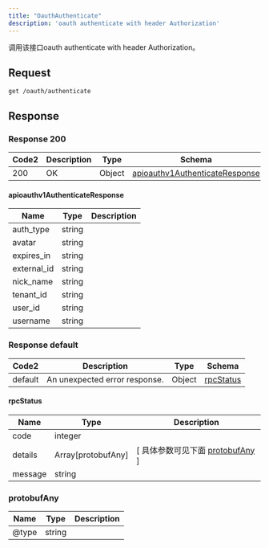 ```yaml
---
title: "OauthAuthenticate"
description: 'oauth authenticate with header Authorization'
---
```

调用该接口oauth authenticate with header Authorization。

## Request


```
get /oauth/authenticate
```

## Response

### Response  200 
| Code2 | Description | Type | Schema |
| ---- | ----------- | ------ | ------ |
| 200 | OK | Object | [apioauthv1AuthenticateResponse](#apioauthv1AuthenticateResponse) |

#### apioauthv1AuthenticateResponse

| Name | Type | Description | 
| ---- | ---- | ----------- |     
| auth_type | string |  |      
| avatar | string |  |      
| expires_in | string |  |      
| external_id | string |  |      
| nick_name | string |  |      
| tenant_id | string |  |      
| user_id | string |  |      
| username | string |  |   



### Response  default 
| Code2 | Description | Type | Schema |
| ---- | ----------- | ------ | ------ |
| default | An unexpected error response. | Object | [rpcStatus](#rpcStatus) |

#### rpcStatus

| Name | Type | Description | 
| ---- | ---- | ----------- |     
| code | integer |  |          
| details | Array[protobufAny] |  [ 具体参数可见下面 [protobufAny](#protobufAny) ] |       
| message | string |  |   

### protobufAny
| Name | Type | Description | 
| ---- | ---- | ----------- |     
| @type | string |  |   



